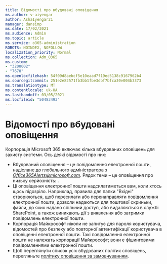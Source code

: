 ```yaml
---
title: Відомості про вбудовані оповіщення
ms.author: v-aiyengar
author: AshaIyengar21
manager: dansimp
ms.date: 17/02/2021
ms.audience: Admin
ms.topic: article
ms.service: o365-administration
ROBOTS: NOINDEX, NOFOLLOW
localization_priority: Normal
ms.collection: Adm_O365
ms.custom:
- "3200002"
- "7670"
ms.openlocfilehash: 54f09d8aebcf5e10eaad7f19ec5138c9167962b4
ms.sourcegitcommit: 251e2e82571fb3bb1fbe3dbf7bfca30e004b3373
ms.translationtype: MT
ms.contentlocale: uk-UA
ms.lasthandoff: 03/05/2021
ms.locfileid: "50483493"
---
```

# <a name="about-built-in-alerts"></a>Відомості про вбудовані оповіщення

Корпорація Microsoft 365 включає кілька вбудованих оповіщень для захисту системи. Ось деякі відомості про них:

- Вбудований оповіщення – це повідомлення електронної пошти, надіслане до глобального адміністратора з *Office365Alerts@microsoft.com*. Рядок теми – це оповіщення про низьку серйозність: <name of alert policy> .
- Ці оповіщення електронної пошти надсилатиметься вам, коли хтось щось підозріло. Наприклад, правила для папки "Вхідні" створюються, щоб пересилати або перенаправляти повідомлення електронної пошти, дозволи надаються для поштової скриньки, файли, до яких надано спільний доступ, або видаляються в службі SharePoint, а також виникають дії з виявлення або затримки повідомлень електронної пошти.
- Корпорація Майкрософт ніколи не запитує для пароля користувача, відомостей про безпеку або повторної автентифікації користувача в оповіщенні електронної пошти. Такі повідомлення електронної пошти не належать корпорації Майкрософт; вони є фішинговими повідомленнями електронної пошти.
- Щоб переглянути список усіх вбудованих політик сповіщень, перегляньте [політику оповіщення за замовчуванням](https://go.microsoft.com/fwlink/?linkid=2103170).